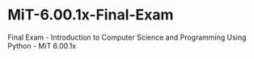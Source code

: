 # MiT-6.00.1x-Final-Exam
Final Exam - Introduction to Computer Science and Programming Using Python - MiT 6.00.1x

